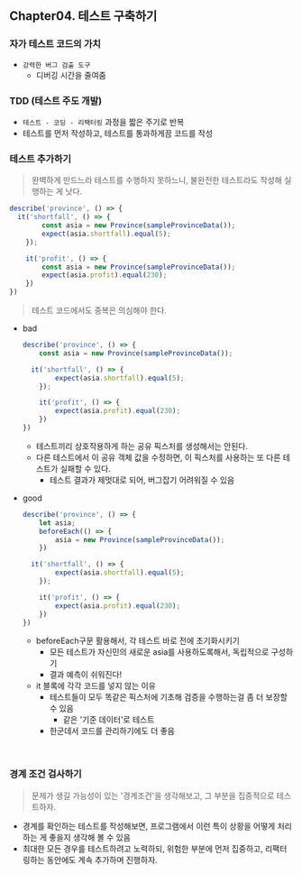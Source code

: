## Chapter04. 테스트 구축하기

### 자가 테스트 코드의 가치

- `강력한 버그 검출 도구`
  - 디버깅 시간을 줄여줌

### TDD (테스트 주도 개발)

- `테스트 - 코딩 - 리팩터링` 과정을 짧은 주기로 반복
- 테스트를 먼저 작성하고, 테스트를 통과하게끔 코드를 작성

### 테스트 추가하기

> 완벽하게 만드느라 테스트를 수행하지 못하느니, 불완전한 테스트라도 작성해 실행하는 게 낫다.
> 

```jsx
describe('province', () => {
  it('shortfall', () => {
		const asia = new Province(sampleProvinceData());
		expect(asia.shortfall).equal(5);
	});

	it('profit', () => {
		const asia = new Province(sampleProvinceData());
		expect(asia.profit).equal(230);
	})
})
```

> 테스트 코드에서도 중복은 의심해야 한다.
> 
- bad
    
    ```jsx
    describe('province', () => {
    	const asia = new Province(sampleProvinceData());
    
      it('shortfall', () => {
    		expect(asia.shortfall).equal(5);
    	});
    
    	it('profit', () => {
    		expect(asia.profit).equal(230);
    	})
    })
    ```
    
    - 테스트끼리 상호작용하게 하는 공유 픽스처를 생성해서는 안된다.
    - 다른 테스트에서 이 공유 객체 값을 수정하면, 이 픽스처를 사용하는 또 다른 테스트가 실패할 수 있다.
        - 테스트 결과가 제멋대로 되어, 버그잡기 어려워질 수 있음

- good
    
    ```jsx
    describe('province', () => {
    	let asia;
    	beforeEach(() => {
    		asia = new Province(sampleProvinceData());
    	})
    
      it('shortfall', () => {
    		expect(asia.shortfall).equal(5);
    	});
    
    	it('profit', () => {
    		expect(asia.profit).equal(230);
    	})
    })
    ```
    
    - beforeEach구문 활용해서, 각 테스트 바로 전에 초기화시키기
        - 모든 테스트가 자신민의 새로운 asia를 사용하도록해서, 독립적으로 구성하기
        - 결과 예측이 쉬워진다!
    - it 블록에 각각 코드를 넣지 않는 이유
        - 테스트들이 모두 똑같은 픽스처에 기초해 검증을 수행하는걸 좀 더 보장할 수 있음
            - 같은 '기준 데이터'로 테스트
        - 한군데서 코드를 관리하기에도 더 좋음

<br>

### 경계 조건 검사하기

> 문제가 생길 가능성이 있는 '경계조건'을 생각해보고, 그 부분을 집중적으로 테스트하자.
> 
- 경계를 확인하는 테스트를 작성해보면, 프로그램에서 이런 특이 상황을 어떻게 처리하는 게 좋을지 생각해 볼 수 있음
- 최대한 모든 경우를 테스트하려고 노력하되, 위험한 부분에 먼저 집중하고, 리팩터링하는 동안에도 계속 추가하며 진행하자.
